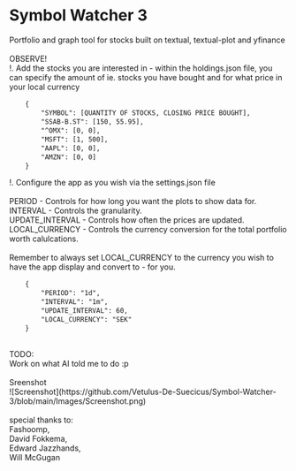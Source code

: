 # Symbol Watcher 3
Portfolio and graph tool for stocks built on textual, textual-plot and yfinance<br/>
<br/>
OBSERVE!<br/>
!. Add the stocks you are interested in - within the holdings.json file, you can specify the amount of ie. stocks you have bought and for what price in your local currency <br/>
```
    {
        "SYMBOL": [QUANTITY OF STOCKS, CLOSING PRICE BOUGHT],
        "SSAB-B.ST": [150, 55.95],
        "^OMX": [0, 0],
        "MSFT": [1, 500],
        "AAPL": [0, 0],
        "AMZN": [0, 0]
    }
```
!. Configure the app as you wish via the settings.json file<br/>
<br/>
PERIOD - Controls for how long you want the plots to show data for.<br/>
INTERVAL - Controls the granularity.<br/>
UPDATE_INTERVAL - Controls how often the prices are updated.<br/>
LOCAL_CURRENCY - Controls the currency conversion for the total portfolio worth calulcations.<br/>
<br/>
Remember to always set LOCAL_CURRENCY to the currency you wish to have the app display and convert to - for you.<br/>
```
    {
        "PERIOD": "1d",
        "INTERVAL": "1m",
        "UPDATE_INTERVAL": 60,
        "LOCAL_CURRENCY": "SEK"
    }
```

<br/>
TODO:<br/>
Work on what AI told me to do :p<br/>
<br/>
Sreenshot <br/>
![Screenshot](https://github.com/Vetulus-De-Suecicus/Symbol-Watcher-3/blob/main/Images/Screenshot.png)
<br/>
<br/>
special thanks to:<br/>
Fashoomp, <br/>
David Fokkema, <br/>
Edward Jazzhands, <br/>
Will McGugan<br/>
<br/>
<br/>
